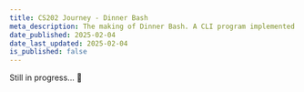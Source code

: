 ```yaml
---
title: CS202 Journey - Dinner Bash
meta_description: The making of Dinner Bash. A CLI program implemented in C about a cooking management game! Player can move inside a map and interact with the environment, such as buying ingredients and cooking food. This game has no win condition. This is just simulation that focus on implementation of basic data structure and algorithm.
date_published: 2025-02-04
date_last_updated: 2025-02-04
is_published: false
---
```


Still in progress... 🚧 